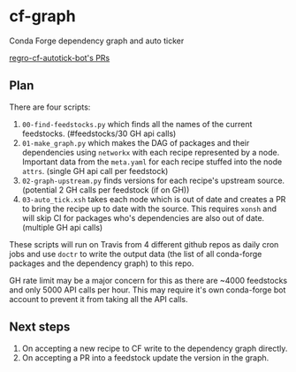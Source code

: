 # cf-graph
Conda Forge dependency graph and auto ticker

[regro-cf-autotick-bot's PRs](https://github.com/pulls?utf8=%E2%9C%93&q=is%3Aopen+is%3Apr+author%3Aregro-cf-autotick-bot+archived%3Afalse+) 

## Plan
There are four scripts:
1. `00-find-feedstocks.py` which finds all the names of the current feedstocks. (#feedstocks/30 GH api calls)
1. `01-make_graph.py` which makes the DAG of packages and their dependencies using `networkx` with each recipe represented by a node. Important data from the `meta.yaml` for each recipe stuffed into the node `attrs`. (single GH api call per feedstock)
1. `02-graph-upstream.py` finds versions for each recipe's upstream source. (potential 2 GH calls per feedstock (if on GH))
1. `03-auto_tick.xsh` takes each node which is out of date and creates a PR to bring the recipe up to date with the source. This requires `xonsh` and will skip CI for packages who's dependencies are also out of date. (multiple GH api calls)

These scripts will run on Travis from 4 different github repos as daily cron jobs and use `doctr` to write the output data (the list of all conda-forge packages and the dependency graph) to this repo. 

GH rate limit may be a major concern for this as there are ~4000 feedstocks and only 5000 API calls per hour.
This may require it's own conda-forge bot account to prevent it from taking all the API calls.

## Next steps
1. On accepting a new recipe to CF write to the dependency graph directly.
1. On accepting a PR into a feedstock update the version in the graph.  
